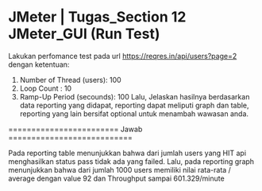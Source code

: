 # JMeter | Tugas_Section 12 JMeter_GUI (Run Test)
Lakukan perfomance test pada url https://reqres.in/api/users?page=2 dengan ketentuan:
1. Number of Thread (users): 100
2. Loop Count : 10
3. Ramp-Up Period (secounds): 100
Lalu, Jelaskan hasilnya berdasarkan data reporting yang didapat, reporting dapat meliputi graph dan table, reporting yang lain bersifat optional untuk menambah wawasan anda.

======================== Jawab ===========================

Pada reporting table menunjukkan bahwa dari jumlah users yang HIT api menghasilkan status pass tidak ada yang failed.
Lalu, pada reporting graph menunjukkan bahwa dari jumlah 1000 users memiliki nilai rata-rata / average dengan value 92 dan Throughput sampai 601.329/minute
